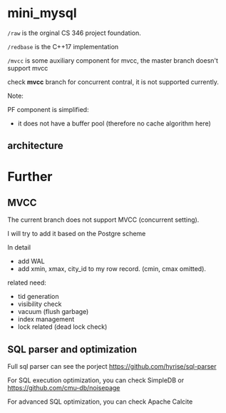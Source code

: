 # mini_mysql

`/raw` is the orginal CS 346 project foundation.

`/redbase` is the C++17 implementation 

`/mvcc` is some auxiliary component for mvcc, the master branch doesn't support mvcc

check __mvcc__ branch for concurrent contral, it is not supported currently.

Note:

PF component is simplified:
- it does not have a buffer pool (therefore no cache algorithm here)

## architecture

# Further 

## MVCC
The current branch does not support MVCC (concurrent setting).

I will try to add it based on the Postgre scheme 

In detail
- add WAL 
- add xmin, xmax, city_id to my row record. (cmin, cmax omitted).

related need:
- tid generation
- visibility check
- vacuum (flush garbage)
- index management
- lock related (dead lock check)


## SQL parser and optimization

Full sql parser can see the porject https://github.com/hyrise/sql-parser

For SQL execution optimization, you can check SimpleDB or https://github.com/cmu-db/noisepage

For advanced SQL optimization, you can check Apache Calcite
